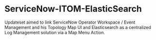 # ServiceNow-ITOM-ElasticSearch

Updateset aimed to link ServiceNow Operator Workspace / Event Management and his Topology Map UI and Elasticsearch as a centralized Log Management solution via a Map Menu Action.

